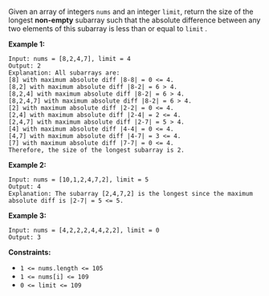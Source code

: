 Given an array of integers `nums` and an integer `limit`, return the size of
the longest **non-empty** subarray such that the absolute difference between
any two elements of this subarray is less than or equal to `limit` _._



**Example 1:**

    
    
    Input: nums = [8,2,4,7], limit = 4
    Output: 2 
    Explanation: All subarrays are: 
    [8] with maximum absolute diff |8-8| = 0 <= 4.
    [8,2] with maximum absolute diff |8-2| = 6 > 4. 
    [8,2,4] with maximum absolute diff |8-2| = 6 > 4.
    [8,2,4,7] with maximum absolute diff |8-2| = 6 > 4.
    [2] with maximum absolute diff |2-2| = 0 <= 4.
    [2,4] with maximum absolute diff |2-4| = 2 <= 4.
    [2,4,7] with maximum absolute diff |2-7| = 5 > 4.
    [4] with maximum absolute diff |4-4| = 0 <= 4.
    [4,7] with maximum absolute diff |4-7| = 3 <= 4.
    [7] with maximum absolute diff |7-7| = 0 <= 4. 
    Therefore, the size of the longest subarray is 2.
    

**Example 2:**

    
    
    Input: nums = [10,1,2,4,7,2], limit = 5
    Output: 4 
    Explanation: The subarray [2,4,7,2] is the longest since the maximum absolute diff is |2-7| = 5 <= 5.
    

**Example 3:**

    
    
    Input: nums = [4,2,2,2,4,4,2,2], limit = 0
    Output: 3
    



**Constraints:**

  * `1 <= nums.length <= 105`
  * `1 <= nums[i] <= 109`
  * `0 <= limit <= 109`

